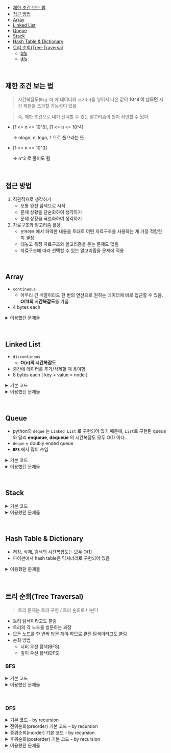 * [제한 조건 보는 법](#제한-조건-보는-법)
* [접근 방법](#접근-방법)
* [Array](#array)
* [Linked List](#linked-list)
* [Queue](#queue)
* [Stack](#stack)
* [Hash Table & Dictionary](#hash-table--dictionary)
* [트리 순회(Tree-Traversal](https://github.com/solpinetree/algorithm-py/blob/main/README.md#%ED%8A%B8%EB%A6%AC-%EC%88%9C%ED%9A%8Ctree-traversal)
     * [bfs](https://github.com/solpinetree/algorithm-py/blob/main/README.md#bfs) 
     * [dfs](https://github.com/solpinetree/algorithm-py/blob/main/README.md#dfs) 


&nbsp;
&nbsp;
&nbsp;
&nbsp;



## 제한 조건 보는 법

> 시간복잡도(`Big-O`) 에 데이터의 크기(`n`)을 넣어서 나온 값이 **10^8 이 넘으면** 시간 제한을 초과할 가능성이 있음

> 즉, 제한 조건으로 내가 선택할 수 있는 알고리즘이 뭔지 확인할 수 있다.
- [1 <= n <= 10^5], [1 <= n <= 10^4]

	-> nlogn, n, logn, 1 으로 풀으라는 뜻
- [1 <= n <= 10^3]

	-> n^2 로 풀어도 됨
	

&nbsp;
&nbsp;

## 접근 방법

1.  직관적으로 생각하기
	- 보통 완전 탐색으로 시작
	- 문제 상황을 단순화하여 생각하기
	- 문제 상황을 극한화하여 생각하기
2. 자료구조와 알고리즘 활용
	- `문제이해` 에서 파악한 내용을 토대로 어떤 자료구조를 사용하는 게 가장 적합한지 결정
	- 대놓고 특정 자료구조와 알고리즘을 묻는 문제도 많음
	- 자료구조에 따라 선택할 수 있는 알고리즘을 문제에 적용


&nbsp;
&nbsp;

## Array
- `continuous`
	- 아무리 긴 배열이라도 한 번의 연산으로 원하는 데이터에 바로 접근할 수 있음. **O(1)의 시간복잡도**를 가짐.
- 4 bytes each
<details>
<summary> 이용했던 문제들 </summary>

* [1472-design-browser-history](https://github.com/solpinetree/algorithm-py/blob/667efd53deba8b2131502e8062aaaf07037c21da/1472-design-browser-history/1472-design-browser-history.py)

</details>


&nbsp;
&nbsp;


## Linked List
- `discontinous`
	- **O(n)의 시간복잡도**
- 중간에 데이터를 추가/삭제할 때 용이함
- 8 bytes each [ key + value = node ]

<details>
<summary> 기본 코드 </summary>

```python
class Node(object): 
	def __init__(self, value): 
		self.value = value 
		self.next = None 
class LinkedList(object): 
	def __init__(self): 
		self.head = None 
		self.tail = None 
	def append(self, value): 
		new_node = Node(value) 
		if self.haed is None: 
			self.head = new_node 
			self.tail = new_node 
		else: 
			self.tail.next = new_node 
			self.tail = new_node 
	def get(self, idx): 
		current = self.head 
		for _ in range(idx): 
			current = current.next 
		return current.value 
	def insert_at(idx, value): 
		new_node = Node(value) 
		current = self.head 
		for _ in range(idx): 
			current = current.next 
		new_node.next = current.next 
		current.next = new_node
```
</details>
<details>
<summary> 이용했던 문제들 </summary>

* [1472-design-browser-history](https://github.com/solpinetree/algorithm-py/blob/3c558ed237ed75e6ee0e10a1f1c0578bfffde55f/1472-design-browser-history/1472-design-browser-history.py)

</details>


&nbsp;
&nbsp;



## Queue
- python의 `deque` 는 `Linked List` 로 구현되어 있기 때문에, `List`로 구현된 queue와 달리 **enqueue**, **dequeue** 의 시간복잡도 모두 O(1) 이다.
- `deque` = doubly ended queue
- **`BFS`** 에서 많이 쓰임
<details>
<summary> 기본 코드</summary>

```python
from collections import deque
queue = deque()
queue.append(1)
queue.popleft()
```
</details>

<details>
<summary> 이용했던 문제들 </summary>



</details>


&nbsp;
&nbsp;

## Stack
<details>
<summary> 기본 코드</summary>

```python
stack = []
# push O(1)
stack.append(1)
# pop O(1)
stack.pop()
```
</details>

<details>
<summary> 이용했던 문제들 </summary>

* [0020-valid-parentheses](0020-valid-parentheses/0020-valid-parentheses.py)



</details>

&nbsp;
&nbsp;

## Hash Table & Dictionary

* 저장, 삭제, 검색의 시간복잡도는 모두 O(1)
* 파이썬에서 hash table은 딕셔너리로 구현되어 있음

<details>
<summary> 이용했던 문제들 </summary>

* [0001-two-sum](0001-two-sum/0001-two-sum.py)
* [0128-longest-consecutive-sequence](0128-longest-consecutive-sequence/0128-longest-consecutive-sequence.py)


</details>

&nbsp;
&nbsp;

## 트리 순회(Tree Traversal)
> 트리 문제는 트리 구현 / 트리 순회로 나뉜다
- 트리 탐색이라고도 불림
- 트리의 각 노드를 방문하는 과정
- 모든 노드를 한 번씩 방문 해야 하므로 완전 탐색이라고도 불림
- 순회 방법
	- 너비 우선 탐색(BFS)
	- 깊이 우선 탐색(DFS)

### BFS
<details>
<summary> 기본 코드 </summary>

```python
def bfs(root):
	visited = []
	if root is None:
		return 0
	q = deque()
	q.append(root)
	while q:
		cur_node = q.popleft()
		visited.append(cur_node.value)
	
	if cur_node.left:
		q.append(cur_node.left)
	if cur_node.right:
		q.append(cur_node.right)
	return visited
```
</details>

<details>
<summary> 이용했던 문제들 </summary>

* [0104-maximum-depth-of-binary-tree](https://github.com/solpinetree/algorithm-py/blob/e2e83779c9ef965b5fd97c1aecf5bb3a5b4ee69f/0104-maximum-depth-of-binary-tree/0104-maximum-depth-of-binary-tree.py)


</details>

&nbsp;
&nbsp;

### DFS
<details>
<summary> 기본 코드 - by recursion </summary>

```python
def dfs(root):
	if root is None:
		return
	dfs(root.left)
	dfs(root.right)
```
</details>

<details>
<summary> 전위순회(preorder) 기본 코드 - by recursion </summary>

```python
def preorder(cur_node):
	if cur_node is None:
		return
	print(cur_node.value)
	preorder(cur_node.left)
	preorder(cur_node.right) 
```
</details>

<details>
<summary> 중위순회(inorder) 기본 코드 - by recursion </summary>

```python
def inorder(cur_node):
	if cur_node is None:
		return
	inorder(cur_node.left)
	print(cur_node.value)
	inorder(cur_node.right) 
```
</details>

<details>
<summary> 후위순회(postorder) 기본 코드 - by recursion </summary>

```python
def postorder(cur_node):
	if cur_node is None:
		return
	postorder(cur_node.left)
	postorder(cur_node.right) 
	print(cur_node.value)
```
</details>

<details>
<summary> 이용했던 문제들 </summary>

* [0236-lowest-common-ancestor-of-a-binary-tree](0236-lowest-common-ancestor-of-a-binary-tree/0236-lowest-common-ancestor-of-a-binary-tree.py)
* [0104-maximum-depth-of-binary-tree](https://github.com/solpinetree/algorithm-py/blob/478750507b9137ca03cfe56d4231d283e650ba74/0104-maximum-depth-of-binary-tree/0104-maximum-depth-of-binary-tree.py)


</details>

&nbsp;
&nbsp;
